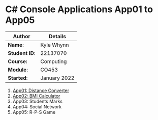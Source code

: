 # C# Console Applications App01 to App05
| Author | Details |
| ---- | ---- |
**Name**: | Kyle Whynn  |
**Student ID**: | 22137070 |
**Course:** | Computing |
**Module**: | CO453     |
**Started**: | January 2022 |    

1. [App01: Distance Converter](https://github.com/kwhynn1/ConsoleApps15/wiki/App01:-Distance-Converter)  
2. [App02: BMI Calculator](https://github.com/kwhynn1/ConsoleApps15/wiki/App02:-Body-Mass-Index-Calculator)
3. App03: Students Marks
4. App04: Social Network
5. App05: R-P-S Game
